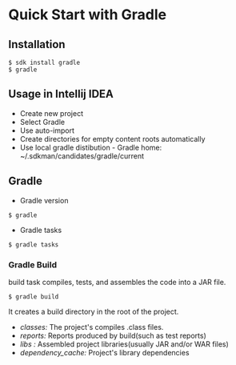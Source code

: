 # Quick Start with Gradle

## Installation

```shell
$ sdk install gradle
$ gradle
```

## Usage in Intellij IDEA

- Create new project
- Select Gradle
- Use auto-import
- Create directories for empty content roots automatically
- Use local gradle distibution - Gradle home: ~/.sdkman/candidates/gradle/current

## Gradle

- Gradle version

```shell
$ gradle
```

- Gradle tasks

```shell
$ gradle tasks
```

### Gradle Build
build task compiles, tests, and assembles the code into a JAR file.

```shell
$ gradle build
```

It creates a build directory in the root of the project.

- *classes:* The project's compiles .class files.
- *reports:* Reports produced by build(such as test reports)
- *libs   :* Assembled project libraries(usually JAR and/or WAR files)
- *dependency_cache:* Project's library dependencies
